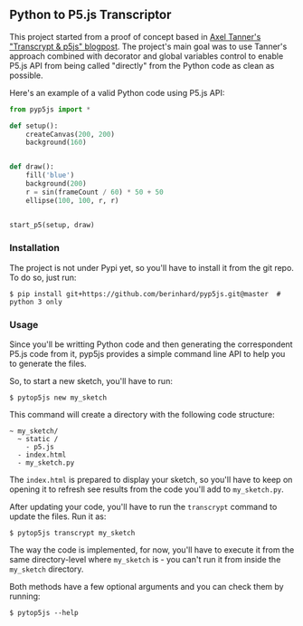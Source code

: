 ## Python to P5.js Transcriptor

This project started from a proof of concept based in [Axel Tanner's "Transcrypt & p5js" blogpost](https://4nomore.net/2018/transcrypt_p5js/). The project's main goal was to use Tanner's approach combined with decorator and global variables control to enable P5.js API from being called "directly" from the Python code as clean as possible.

Here's an example of a valid Python code using P5.js API:


```python
from pyp5js import *

def setup():
    createCanvas(200, 200)
    background(160)


def draw():
    fill('blue')
    background(200)
    r = sin(frameCount / 60) * 50 + 50
    ellipse(100, 100, r, r)


start_p5(setup, draw)
```

### Installation

The project is not under Pypi yet, so you'll have to install it from the git repo. To do so, just run:

```
$ pip install git+https://github.com/berinhard/pyp5js.git@master  # python 3 only
```

### Usage

Since you'll be writting Python code and then generating the correspondent P5.js code from it, pyp5js provides a simple command line API to help you to generate the files.

So, to start a new sketch, you'll have to run:

```
$ pytop5js new my_sketch
```

This command will create a directory with the following code structure:

```
~ my_sketch/
  ~ static /
    - p5.js
  - index.html
  - my_sketch.py
```

The `index.html` is prepared to display your sketch, so you'll have to keep on opening it to refresh see results from the code you'll add to `my_sketch.py`.

After updating your code, you'll have to run the `transcrypt` command to update the files. Run it as:

```
$ pytop5js transcrypt my_sketch
```

The way the code is implemented, for now, you'll have to execute it from the same directory-level where `my_sketch` is - you can't run it from inside the `my_sketch` directory.

Both methods have a few optional arguments and you can check them by running:

```
$ pytop5js --help
```
